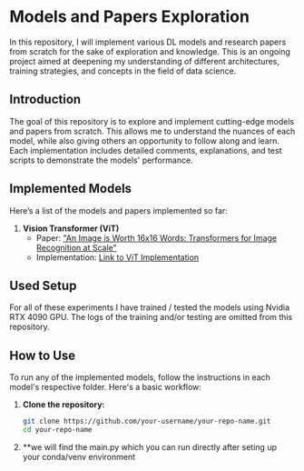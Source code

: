 # Models and Papers Exploration

In this repository, I will implement various DL models and research papers from scratch for the sake of exploration and knowledge. This is an ongoing project aimed at deepening my understanding of different architectures, training strategies, and concepts in the field of data science.


## Introduction
The goal of this repository is to explore and implement cutting-edge models and papers from scratch. This allows me to understand the nuances of each model, while also giving others an opportunity to follow along and learn. Each implementation includes detailed comments, explanations, and test scripts to demonstrate the models' performance.

## Implemented Models
Here’s a list of the models and papers implemented so far:

1. **Vision Transformer (ViT)**
   - Paper: ["An Image is Worth 16x16 Words: Transformers for Image Recognition at Scale"](https://arxiv.org/abs/2010.11929)
   - Implementation: [Link to ViT Implementation](./VIT_from_scratch)

## Used Setup
For all of these experiments I have trained / tested the models using Nvidia RTX 4090 GPU. The logs of the training and/or testing are omitted from this repository.
## How to Use
To run any of the implemented models, follow the instructions in each model's respective folder. Here's a basic workflow:

1. **Clone the repository:**
   ```bash
   git clone https://github.com/your-username/your-repo-name.git
   cd your-repo-name

2. **we will find the main.py which you can run directly after seting up your conda/venv environment
